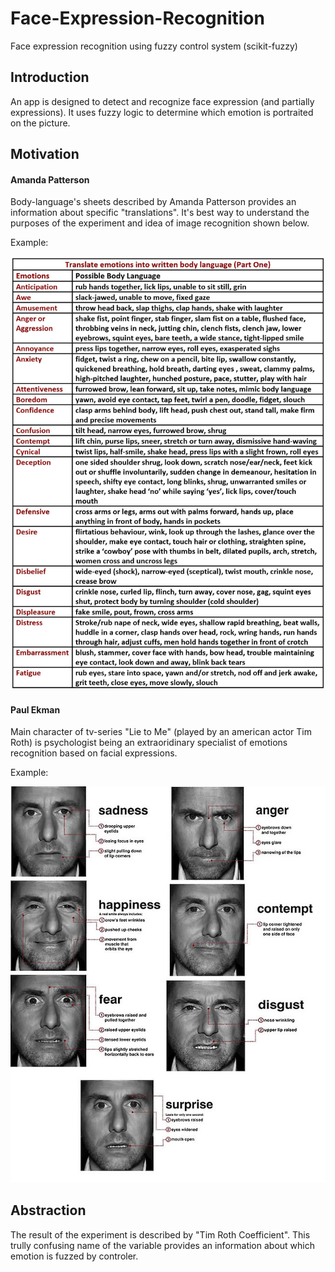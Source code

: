 # Face-Expression-Recognition

Face expression recognition using fuzzy control system (scikit-fuzzy)

## Introduction

An app is designed to detect and recognize face expression (and partially expressions). It uses fuzzy logic to determine which emotion is portraited on the picture.

## Motivation

#### Amanda Patterson

Body-language's sheets described by Amanda Patterson provides an information about specific "translations". It's best way to understand the purposes of the experiment and idea of image recognition shown below.

Example:

![](https://github.com/khoczkiewicz/Face-Expression-Recognition/blob/master/readme-images/Cheat-Sheets-For-Body-Language-Part-1.jpg)

#### Paul Ekman

Main character of tv-series "Lie to Me" (played by an american actor Tim Roth) is psychologist being an extraoridinary specialist of emotions recognition based on facial expressions.

Example:

![](https://github.com/khoczkiewicz/Face-Expression-Recognition/blob/master/tim_roth_images/5.-Paul-Ekman-lie-detector-.jpg)

## Abstraction

The result of the experiment is described by "Tim Roth Coefficient". This trully confusing name of the variable provides an information about which emotion is fuzzed by controler.